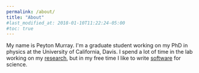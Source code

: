 ```yaml
---
permalink: /about/
title: "About"
#last_modified_at: 2018-01-10T11:22:24-05:00
#toc: true
---
```


My name is Peyton Murray. I'm a graduate student working on my PhD in physics at the University of California, Davis. I spend a lot of time in the lab working on my [research][research], but in my free time I like to write [software][coding] for science.






[research]: /research/
[coding]: /coding/